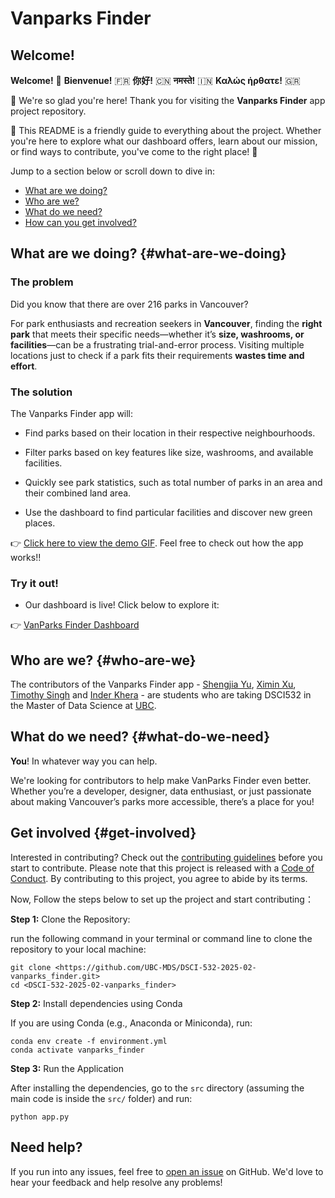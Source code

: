 # Vanparks Finder

## Welcome!

**Welcome!** 🎉 **Bienvenue!** 🇫🇷 **你好!** 🇨🇳 **नमस्ते!** 🇮🇳 **Καλώς ήρθατε!** 🇬🇷

🌟 We're so glad you're here! Thank you for visiting the **Vanparks Finder** app project repository.

🌟 This README is a friendly guide to everything about the project. Whether you're here to explore what our dashboard offers, learn about our mission, or find ways to contribute, you've come to the right place! 🥳

Jump to a section below or scroll down to dive in:

-   [What are we doing?](#what-are-we-doing)
-   [Who are we?](#who-are-we)
-   [What do we need?](#what-do-we-need)
-   [How can you get involved?](#get-involved)

## What are we doing? {#what-are-we-doing}

### The problem

Did you know that there are over 216 parks in Vancouver?

For park enthusiasts and recreation seekers in **Vancouver**, finding the **right park** that meets their specific needs—whether it’s **size, washrooms, or facilities**—can be a frustrating trial-and-error process. Visiting multiple locations just to check if a park fits their requirements **wastes time and effort**.

### The solution

The Vanparks Finder app will:

-   Find parks based on their location in their respective neighbourhoods.

-   Filter parks based on key features like size, washrooms, and available facilities.

-   Quickly see park statistics, such as total number of parks in an area and their combined land area.

-   Use the dashboard to find particular facilities and discover new green places.

👉 [Click here to view the demo GIF](./img/demo.gif). Feel free to check out how the app works!!

### Try it out!

-   Our dashboard is live! Click below to explore it:

👉 [VanParks Finder Dashboard](https://dsci-532-2025-02-vanparks-finder.onrender.com/)

## Who are we? {#who-are-we}

The contributors of the Vanparks Finder app - [Shengjia Yu](https://github.com/shengjiayuu), [Ximin Xu](https://github.com/davyxuximin), [Timothy Singh](https://github.com/SimplyTim) and [Inder Khera](https://github.com/InderKhera) - are students who are taking DSCI532 in the Master of Data Science at [UBC](https://www.ubc.ca/).

## What do we need? {#what-do-we-need}

**You**! In whatever way you can help.

We're looking for contributors to help make VanParks Finder even better. Whether you’re a developer, designer, data enthusiast, or just passionate about making Vancouver’s parks more accessible, there’s a place for you!

## Get involved {#get-involved}

Interested in contributing? Check out the [contributing guidelines](./CONTRIBUTING.md) before you start to contribute. Please note that this project is released with a [Code of Conduct](./CODE_OF_CONDUCT.md). By contributing to this project, you agree to abide by its terms.

Now, Follow the steps below to set up the project and start contributing：

**Step 1:** Clone the Repository:

run the following command in your terminal or command line to clone the repository to your local machine:

```{bash}
git clone <https://github.com/UBC-MDS/DSCI-532-2025-02-vanparks_finder.git>
cd <DSCI-532-2025-02-vanparks_finder>
```

**Step 2:** Install dependencies using Conda

If you are using Conda (e.g., Anaconda or Miniconda), run:

```{bash}
conda env create -f environment.yml
conda activate vanparks_finder
```

**Step 3:** Run the Application

After installing the dependencies, go to the `src` directory (assuming the main code is inside the `src/` folder) and run:

```{bash}
python app.py
```

## Need help? 

If you run into any issues, feel free to [open an issue](https://github.com/UBC-MDS/DSCI-532-2025-02-vanparks_finder/issues) on GitHub. We'd love to hear your feedback and help resolve any problems!
